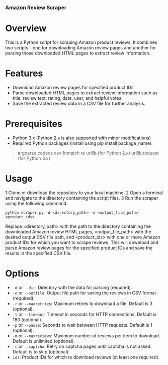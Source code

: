 ### Amazon Review Scraper
# Overview
This is a Python script for scraping Amazon product reviews. It combines two scripts - one for downloading Amazon review pages and another for parsing those downloaded HTML pages to extract review information.

# Features
- Download Amazon review pages for specified product IDs.
- Parse downloaded HTML pages to extract review information such as title, review text, rating, date, user, and helpful votes.
- Save the extracted review data in a CSV file for further analysis.

# Prerequisites
- Python 3.x (Python 2.x is also supported with minor modifications)
- Required Python packages (install using pip install package_name):
> argparse
> codecs
> csv
> fnmatch
> re
> urllib (for Python 2.x)
> urllib.request (for Python 3.x)

# Usage
1 Clone or download the repository to your local machine.
2 Open a terminal and navigate to the directory containing the script files.
3 Run the scraper using the following command:

```
python scraper.py -d <directory_path> -o <output_file_path> <product_ids>
```

Replace <directory_path> with the path to the directory containing the downloaded Amazon review HTML pages, <output_file_path> with the desired output CSV file path, and <product_ids> with one or more Amazon product IDs for which you want to scrape reviews.
This will download and parse Amazon review pages for the specified product IDs and save the results in the specified CSV file.

# Options
- `-d` or `--dir`: Directory with the data for parsing (required).
- `-o` or `--outfile`: Output file path for saving the reviews in CSV format (required).
- `-r` or `--maxretries`: Maximum retries to download a file. Default is 3 (optional).
- `-t` or `--timeout`: Timeout in seconds for HTTP connections. Default is 180 (optional).
- `-p` or `--pause`: Seconds to wait between HTTP requests. Default is 1 (optional).
- `-m` or `--maxreviews`: Maximum number of reviews per item to download. Default is unlimited (optional).
- `-c` or `--captcha`: Retry on captcha pages until captcha is not asked. Default is to skip (optional).
- `ids`: Product IDs for which to download reviews (at least one required).
